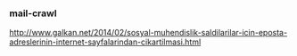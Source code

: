 ### mail-crawl

http://www.galkan.net/2014/02/sosyal-muhendislik-saldilarilar-icin-eposta-adreslerinin-internet-sayfalarindan-cikartilmasi.html
